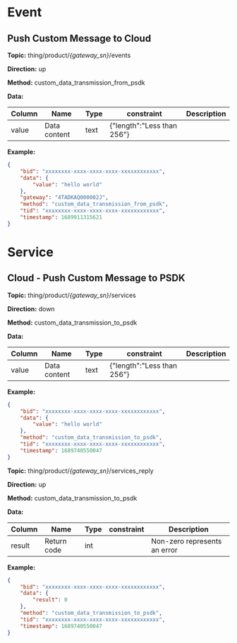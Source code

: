 




 # Event

## Push Custom Message to Cloud
**Topic:** thing/product/*{gateway_sn}*/events

**Direction:** up

**Method:** custom_data_transmission_from_psdk

**Data:** 

|Column|Name|Type|constraint|Description|
|---|---|---|---|---|
|value|Data content|text| {&#34;length&#34;:&#34;Less than 256&#34;} ||


 

**Example:**
```json
{
	"bid": "xxxxxxxx-xxxx-xxxx-xxxx-xxxxxxxxxxxx",
	"data": {
		"value": "hello world"
	},
	"gateway": "4TADKAQ000002J",
	"method": "custom_data_transmission_from_psdk",
	"tid": "xxxxxxxx-xxxx-xxxx-xxxx-xxxxxxxxxxxx",
	"timestamp": 1689911315621
}
```







 # Service

## Cloud - Push Custom Message to PSDK



**Topic:** thing/product/*{gateway_sn}*/services

**Direction:** down

**Method:** custom_data_transmission_to_psdk

**Data:**

|Column|Name|Type|constraint|Description|
|---|---|---|---|---|
|value|Data content|text| {&#34;length&#34;:&#34;Less than 256&#34;} ||


 

**Example:**
```json
{
	"bid": "xxxxxxxx-xxxx-xxxx-xxxx-xxxxxxxxxxxx",
	"data": {
		"value": "hello world"
	},
	"method": "custom_data_transmission_to_psdk",
	"tid": "xxxxxxxx-xxxx-xxxx-xxxx-xxxxxxxxxxxx",
	"timestamp": 1689740550047
}
```



**Topic:** thing/product/*{gateway_sn}*/services_reply

**Direction:** up

**Method:** custom_data_transmission_to_psdk

**Data:**

|Column|Name|Type|constraint|Description|
|---|---|---|---|---|
|result|Return code|int|  |Non-zero represents an error|


 

**Example:**
```json
{
	"bid": "xxxxxxxx-xxxx-xxxx-xxxx-xxxxxxxxxxxx",
	"data": {
		"result": 0
	},
	"method": "custom_data_transmission_to_psdk",
	"tid": "xxxxxxxx-xxxx-xxxx-xxxx-xxxxxxxxxxxx",
	"timestamp": 1689740550047
}
```






